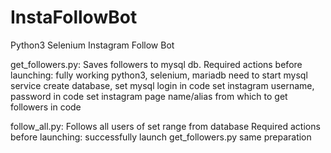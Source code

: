# InstaFollowBot
Python3 Selenium Instagram Follow Bot

get_followers.py:
  Saves followers to mysql db.
  Required actions before launching:
    fully working python3, selenium, mariadb
    need to start mysql service
    create database, set mysql login in code
    set instagram username, password in code
    set instagram page name/alias from which to get followers in code
    

follow_all.py:
  Follows all users of set range from database
  Required actions before launching:
    successfully launch get_followers.py
    same preparation
  
